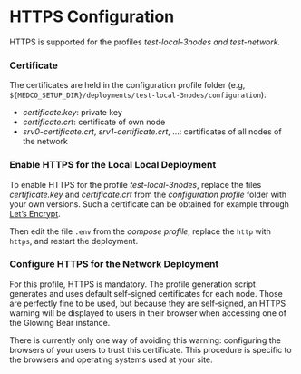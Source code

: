 # HTTPS Configuration

HTTPS is supported for the profiles _test-local-3nodes and test-network._

### Certificate

The certificates are held in the configuration profile folder \(e.g, `${MEDCO_SETUP_DIR}/deployments/test-local-3nodes/configuration`\):

* _certificate.key_: private key
* _certificate.crt_: certificate of own node
* _srv0-certificate.crt_, _srv1-certificate.crt_, …: certificates of all nodes of the network

### Enable HTTPS for the Local Local Deployment

To enable HTTPS for the profile _test-local-3nodes_, replace the files _certificate.key_ and _certificate.crt_ from the _configuration profile_ folder with your own versions. Such a certificate can be obtained for example through [Let’s Encrypt](https://letsencrypt.org/).

Then edit the file `.env` from the _compose profile_, replace the `http` with `https`, and restart the deployment.

### Configure HTTPS for the Network Deployment

For this profile, HTTPS is mandatory. The profile generation script generates and uses default self-signed certificates for each node. Those are perfectly fine to be used, but because they are self-signed, an HTTPS warning will be displayed to users in their browser when accessing one of the Glowing Bear instance.

There is currently only one way of avoiding this warning: configuring the browsers of your users to trust this certificate. This procedure is specific to the browsers and operating systems used at your site.

